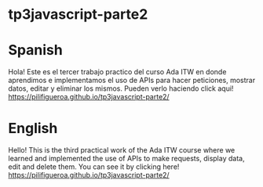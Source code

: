 # tp3javascript-parte2
# Spanish

Hola! Este es el tercer trabajo practico del curso Ada ITW en donde aprendimos e implementamos el uso de APIs para hacer peticiones, mostrar datos, editar y eliminar los mismos.
Pueden verlo haciendo click aqui!
https://pilifigueroa.github.io/tp3javascript-parte2/

# English

Hello! This is the third practical work of the Ada ITW course where we learned and implemented the use of APIs to make requests, display data, edit and delete them.
You can see it by clicking here!
https://pilifigueroa.github.io/tp3javascript-parte2/
